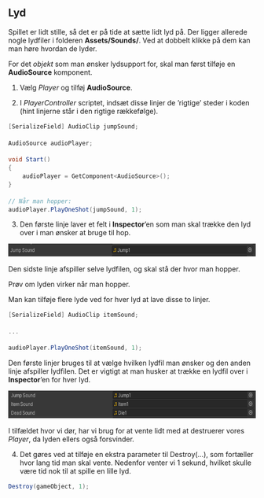 ## Lyd

Spillet er lidt stille, så det er på tide at sætte lidt lyd på. Der
ligger allerede nogle lydfiler i folderen **Assets/Sounds/**. Ved at
dobbelt klikke på dem kan man høre hvordan de lyder.

For det *objekt* som man ønsker lydsupport for, skal man først tilføje
en **AudioSource** komponent.

1.  Vælg *Player* og tilføj **AudioSource**.

2.  I *PlayerController* scriptet, indsæt disse linjer de ’rigtige’
    steder i koden (hint linjerne står i den rigtige rækkefølge).

```csharp
[SerializeField] AudioClip jumpSound;

AudioSource audioPlayer;

void Start()
{
    audioPlayer = GetComponent<AudioSource>();
}

// Når man hopper:
audioPlayer.PlayOneShot(jumpSound, 1);
```

3.  Den første linje laver et felt i **Inspector**’en som man skal
    trække den lyd over i man ønsker at bruge til hop.

<img src="../media/image28.png"
style="width:6.56597in;height:0.26597in" />

Den sidste linje afspiller selve lydfilen, og skal stå der hvor man
hopper.

Prøv om lyden virker når man hopper.

Man kan tilføje flere lyde ved for hver lyd at lave disse to linjer.

```csharp
[SerializeField] AudioClip itemSound;

...

audioPlayer.PlayOneShot(itemSound, 1);
```

Den første linjer bruges til at vælge hvilken lydfil man ønsker og den
anden linje afspiller lydfilen. Det er vigtigt at man husker at trække
en lydfil over i **Inspector**’en for hver lyd.

<img src="../media/image29.png"
style="width:6.56597in;height:0.57778in" />

I tilfældet hvor vi dør, har vi brug for at vente lidt med at destruerer
vores *Player*, da lyden ellers også forsvinder.

4.  Det gøres ved at tilføje en ekstra parameter til Destroy(…), som
    fortæller hvor lang tid man skal vente. Nedenfor venter vi 1 sekund,
    hvilket skulle være tid nok til at spille en lille lyd.

```csharp
Destroy(gameObject, 1);
```
